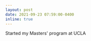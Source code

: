 ```yaml
---
layout: post
date: 2021-09-23 07:59:00-0400
inline: true
---
```


Started my Masters' program at UCLA
